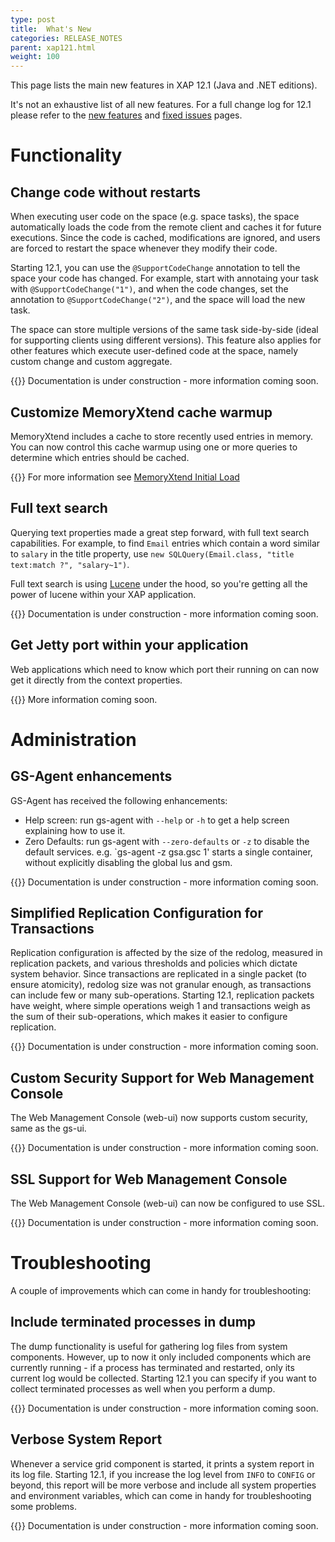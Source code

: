 ```yaml
---
type: post
title:  What's New
categories: RELEASE_NOTES
parent: xap121.html
weight: 100
---
```


This page lists the main new features in XAP 12.1 (Java and .NET editions).

It's not an exhaustive list of all new features. For a full change log for 12.1 please refer to the [new features](./121new-features.html) and [fixed issues](./121fixed-issues.html) pages.

# Functionality

## Change code without restarts

When executing user code on the space (e.g. space tasks), the space automatically loads the code from the remote client and caches it for future executions. Since the code is cached, modifications are ignored, and users are forced to restart the space whenever they modify their code. 

Starting 12.1, you can use the `@SupportCodeChange` annotation to tell the space your code has changed. For example, start with annotaing your task with `@SupportCodeChange("1")`, and when the code changes, set the annotation to `@SupportCodeChange("2")`, and the space will load the new task.

The space can store multiple versions of the same task side-by-side (ideal for supporting clients using different versions). This feature also applies for other features which execute user-defined code at the space, namely custom change and custom aggregate.

{{<infosign>}} Documentation is under construction - more information coming soon.

## Customize MemoryXtend cache warmup

MemoryXtend includes a cache to store recently used entries in memory. You can now control this cache warmup using one or more queries to determine which entries should be cached.

{{<infosign>}} For more information see [MemoryXtend Initial Load](/xap121adm/memoryxtend.html#user-defined-query-for-initial-load)

## Full text search

Querying text properties made a great step forward, with full text search capabilities. For example, to find `Email` entries which contain a word similar to `salary` in the title property, use `new SQLQuery(Email.class, "title text:match ?", "salary~1")`.

Full text search is using [Lucene](https://lucene.apache.org/) under the hood, so you're getting all the power of lucene within your XAP application.

{{<infosign>}} Documentation is under construction - more information coming soon.

## Get Jetty port within your application

Web applications which need to know which port their running on can now get it directly from the context properties.

{{<infosign>}} More information coming soon.

# Administration

## GS-Agent enhancements

GS-Agent has received the following enhancements:

* Help screen: run gs-agent with `--help` or `-h` to get a help screen explaining how to use it.
* Zero Defaults: run gs-agent with `--zero-defaults` or `-z` to disable the default services. e.g. `gs-agent -z gsa.gsc 1' starts a single container, without explicitly disabling the global lus and gsm.

{{<infosign>}} Documentation is under construction - more information coming soon.

## Simplified Replication Configuration for Transactions

Replication configuration is affected by the size of the redolog, measured in replication packets, and various thresholds and policies which dictate system behavior. Since transactions are replicated in a single packet (to ensure atomicity), redolog size was not granular enough, as transactions can include few or many sub-operations. Starting 12.1, replication packets have weight, where simple operations weigh 1 and transactions weigh as the sum of their sub-operations, which makes it easier to configure replication.

{{<infosign>}} Documentation is under construction - more information coming soon.

## Custom Security Support for Web Management Console

The Web Management Console (web-ui) now supports custom security, same as the gs-ui.

{{<infosign>}} Documentation is under construction - more information coming soon.

## SSL Support for Web Management Console

The Web Management Console (web-ui) can now be configured to use SSL.

{{<infosign>}} Documentation is under construction - more information coming soon.

# Troubleshooting

A couple of improvements which can come in handy for troubleshooting:

## Include terminated processes in dump

The dump functionality is useful for gathering log files from system components. However, up to now it only included components which are currently running - if a process has terminated and restarted, only its current log would be collected. Starting 12.1 you can specify if you want to collect terminated processes as well when you perform a dump.

{{<infosign>}} Documentation is under construction - more information coming soon.

## Verbose System Report

Whenever a service grid component is started, it prints a system report in its log file. Starting 12.1, if you increase the log level from `INFO` to `CONFIG` or beyond, this report will be more verbose and include all system properties and environment variables, which can come in handy for troubleshooting some problems.

{{<infosign>}} Documentation is under construction - more information coming soon.

